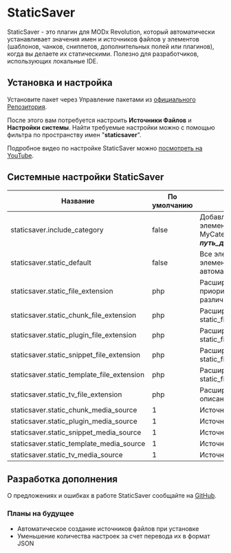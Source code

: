 # StaticSaver

StaticSaver - это плагин для MODx Revolution, который автоматически устанавливает значения имен и источников файлов у элементов (шаблонов, чанков, сниппетов, дополнительных полей или плагинов), когда вы делаете их статическими. Полезно для разработчиков, использующих локальные IDE.

## Установка и настройка

Установите пакет через Управление пакетами из [официального Репозитория][1].

После этого вам потребуется настроить **Источники Файлов** и **Настройки системы**. Найти требуемые настройки можно с помощью фильтра по пространству имен "**staticsaver**".

Подробное видео по настройке StaticSaver можно [посмотреть на YouTube][2].

## Системные настройки StaticSaver

| Название                                   | По умолчанию | Описание                                                                                                                                                                             |
| ------------------------------------------ | ------------ | ------------------------------------------------------------------------------------------------------------------------------------------------------------------------------------ |
| staticsaver.include_category               | false        | Добавляет папку с именем категории в путь до элемента. Например, Сниппет MySnippet в категории MyCategory будет находиться в ***путь_до_источника_файлов/MyCategory/MySnippet.php*** |
| staticsaver.static_default                 | false        | Все элементы при открытии формы редактирования элемента устанавливаются статическими автоматически.                                                                                  |
| staticsaver.static_file_extension          | php          | Расширение файла всех элементов. Имеет высший приоритет. Установите пустое значение, чтобы настроить различные расширения для разных элементов.                                      |
| staticsaver.static_chunk_file_extension    | php          | Расширение файлов чанков. См. описание static_file_extension.                                                                                                                        |
| staticsaver.static_plugin_file_extension   | php          | Расширение файлов плагинов. См. описание static_file_extension.                                                                                                                      |
| staticsaver.static_snippet_file_extension  | php          | Расширение файлов сниппетов. См. описание static_file_extension.                                                                                                                     |
| staticsaver.static_template_file_extension | php          | Расширение файлов шаблонов. См. описание static_file_extension.                                                                                                                      |
| staticsaver.static_tv_file_extension       | php          | Расширение файлов дополнительных полей. См. описание static_file_extension.                                                                                                          |
| staticsaver.static_chunk_media_source      | 1            | Источник файлов чанков.                                                                                                                                                              |
| staticsaver.static_plugin_media_source     | 1            | Источник файлов плагинов.                                                                                                                                                            |
| staticsaver.static_snippet_media_source    | 1            | Источник файлов сниппетов.                                                                                                                                                           |
| staticsaver.static_template_media_source   | 1            | Источник файлов шаблонов.                                                                                                                                                            |
| staticsaver.static_tv_media_source         | 1            | Источник файлов дополнительных полей.                                                                                                                                                |

## Разработка дополнения

О предложениях и ошибках в работе StaticSaver сообщайте на [GitHub][3].

### Планы на будущее

* Автоматическое создание источников файлов при установке
* Уменьшение количества настроек за счет перевода их в формат JSON

[1]: http://modx.com/extras/package/staticsaver
[2]: http://www.youtube.com/watch?v=l3ObHPfFKTM
[3]: https://github.com/argnist/StaticSaver/issues/

